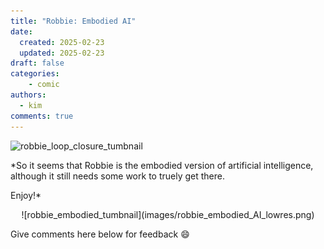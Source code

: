 ```yaml
---
title: "Robbie: Embodied AI"
date:
  created: 2025-02-23
  updated: 2025-02-23
draft: false
categories: 
    - comic
authors:
  - kim
comments: true
---
```


<script data-goatcounter="https://knmcguire.goatcounter.com/count"
async src="//gc.zgo.at/count.js"></script>

<p><img alt="robbie_loop_closure_tumbnail" src="https://knmcguire.github.io/blog/images/robbie_embodied_AI_lowres.png" width="100" /></p>

*So it seems that Robbie is the embodied version of artificial intelligence, although it still needs some work to truely get there. 

Enjoy!*

<!-- more -->

<center>![robbie_embodied_tumbnail](images/robbie_embodied_AI_lowres.png)</center>

Give comments here below for feedback :smile:
